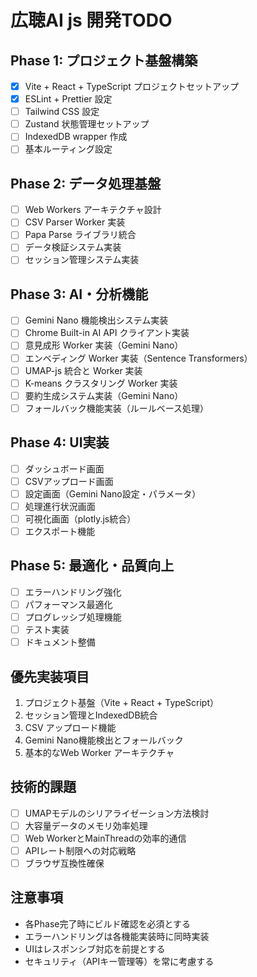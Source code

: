 # 広聴AI js 開発TODO

## Phase 1: プロジェクト基盤構築
- [x] Vite + React + TypeScript プロジェクトセットアップ
- [x] ESLint + Prettier 設定
- [ ] Tailwind CSS 設定
- [ ] Zustand 状態管理セットアップ
- [ ] IndexedDB wrapper 作成
- [ ] 基本ルーティング設定

## Phase 2: データ処理基盤
- [ ] Web Workers アーキテクチャ設計
- [ ] CSV Parser Worker 実装
- [ ] Papa Parse ライブラリ統合
- [ ] データ検証システム実装
- [ ] セッション管理システム実装

## Phase 3: AI・分析機能
- [ ] Gemini Nano 機能検出システム実装
- [ ] Chrome Built-in AI API クライアント実装
- [ ] 意見成形 Worker 実装（Gemini Nano）
- [ ] エンベディング Worker 実装（Sentence Transformers）
- [ ] UMAP-js 統合と Worker 実装
- [ ] K-means クラスタリング Worker 実装
- [ ] 要約生成システム実装（Gemini Nano）
- [ ] フォールバック機能実装（ルールベース処理）

## Phase 4: UI実装
- [ ] ダッシュボード画面
- [ ] CSVアップロード画面
- [ ] 設定画面（Gemini Nano設定・パラメータ）
- [ ] 処理進行状況画面
- [ ] 可視化画面（plotly.js統合）
- [ ] エクスポート機能

## Phase 5: 最適化・品質向上
- [ ] エラーハンドリング強化
- [ ] パフォーマンス最適化
- [ ] プログレッシブ処理機能
- [ ] テスト実装
- [ ] ドキュメント整備

## 優先実装項目
1. プロジェクト基盤（Vite + React + TypeScript）
2. セッション管理とIndexedDB統合
3. CSV アップロード機能
4. Gemini Nano機能検出とフォールバック
5. 基本的なWeb Worker アーキテクチャ

## 技術的課題
- [ ] UMAPモデルのシリアライゼーション方法検討
- [ ] 大容量データのメモリ効率処理
- [ ] Web WorkerとMainThreadの効率的通信
- [ ] APIレート制限への対応戦略
- [ ] ブラウザ互換性確保

## 注意事項
- 各Phase完了時にビルド確認を必須とする
- エラーハンドリングは各機能実装時に同時実装
- UIはレスポンシブ対応を前提とする
- セキュリティ（APIキー管理等）を常に考慮する